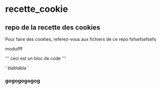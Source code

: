 # recette_cookie
## repo de la recette des cookies

Pour faire des cookies, referez-vous aux fichiers de ce repo
fsfsefsefsefs

moduifff 

''' ceci est un bloc de code 
'''

' blablabla '


### gogogogogog
